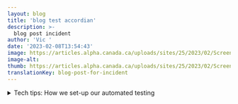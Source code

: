 ```yaml
---
layout: blog
title: 'blog test accordian'
description: >-
  blog post incident
author: 'Vic '
date: '2023-02-08T13:54:43'
image: https://articles.alpha.canada.ca/uploads/sites/25/2023/02/Screenshot-2023-02-08-at-1.54.23-PM.png
image-alt: 
thumb: https://articles.alpha.canada.ca/uploads/sites/25/2023/02/Screenshot-2023-02-08-at-1.54.23-PM.png
translationKey: blog-post-for-incident
---
```


<details class="wp-block-cds-snc-accordion"><summary>Tech tips: How we set-up our automated testing</summary>
<ol>
<li><strong>Set up automated tests to catch accessibility issues; it reduces manual work and increases the team’s capacity for professional and product growth.</strong></li>
</ol>



<p>For our automated testing, we rely heavily on the open-source <a href="https://www.deque.com/axe/">Axe accessibility testing engine</a>. Axe integrates seamlessly with <a href="https://github.com/cds-snc/platform-forms-client/tree/develop/cypress">our Cypress testing suite</a>, allowing us to test web pages exactly as people would interact with them. If we didn’t have an automation set up to catch these issues, it would add a lot of manual work for our developers and reduce their capacity to grow the product.</p>



<p>2. <strong>Use an accessibility linter to identify issues as you’re writing code (it’s like spell check). This saves time re-writing.</strong></p>



<p>We don’t solely rely on Axe’s engine for our automated testing. We also leverage tools that try to identify issues as we write our application code, saving us time re-writing after testing (because we caught the issues in advance).&nbsp;</p>



<p>For example, we use the <a href="https://github.com/jsx-eslint/eslint-plugin-jsx-a11y">jsx-a11y ESLint plugin</a> to help identify issues as we build our web application. Some of our developers also go a step further and use the <a href="https://marketplace.visualstudio.com/items?itemName=deque-systems.vscode-axe-linter">Axe Accessibility Linter</a> (it’s like spell check but for accessibility issues) as an extension in VSCode, which can provide accessibility linting for HTML, Angular, React, Markdown, and Vue.</p>



<p>3. <strong>Set-up your accessibility test file and add a few lines of code (step-by-step instructions for both are below).</strong></p>



<p>To set-up the file used for running automated tests, you need to add software packages to your existing development dependencies (the other software packages used in development work, not just testing ones). Add them using a package manager – it keeps track of all the software on your computer, so you can use the new testing packages in your automation.</p>



<p>Here’s how (step-by-step):</p>



<ol>
<li>Using the yarn or npm package managers, search and add these software packages to your development dependencies: cypress, axe-core, and cypress-axe.</li>



<li>Add one simple configuration line in Cypress itself: import “cypress-axe”;<img decoding="async" loading="lazy" width="260" height="59" class="wp-image-828" style="width: 150px" src="https://articles.alpha.canada.ca/uploads/sites/25/2023/02/test-accordian-image.png" alt=""></li>



<li>Configure your Axe options in your test file (read <a href="https://www.deque.com/axe/core-documentation/api-documentation/#options-parameter">Axe’s API documentation</a> for guidance).</li>
</ol>
</details>

